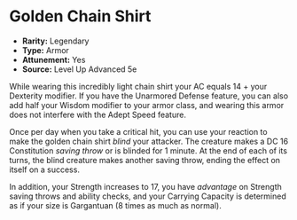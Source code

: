 # Golden Chain Shirt

- **Rarity:** Legendary
- **Type:** Armor
- **Attunement:** Yes
- **Source:** Level Up Advanced 5e

While wearing this incredibly light chain shirt your AC equals 14 + your Dexterity modifier. If you have the Unarmored Defense feature, you can also add half your Wisdom modifier to your armor class, and wearing this armor does not interfere with the Adept Speed feature.

Once per day when you take a critical hit, you can use your reaction to make the golden chain shirt _blind_  your attacker. The creature makes a DC 16 Constitution _saving throw_  or is blinded for 1 minute. At the end of each of its turns, the blind creature makes another saving throw, ending the effect on itself on a success.

In addition, your Strength increases to 17, you have _advantage_  on Strength saving throws and ability checks, and your Carrying Capacity is determined as if your size is Gargantuan (8 times as much as normal).
